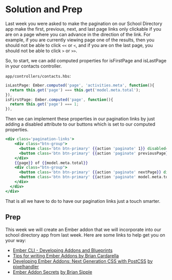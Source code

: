 # Solution and Prep

Last week you were asked to make the pagination on our School Directory app make the first, previous, next, and last page links only clickable if you are on a page where you can advance in the direction of the link. For example, if you are currently viewing page one of the results, then you should not be able to click `<<` or `<`, and if you are on the last page, you should not be able to click `>` or `>>`.

So, to start, we can add computed properties for isFirstPage and isLastPage in your contacts controller.

`app/controllers/contacts.hbs`:

```JavaScript
isLastPage: Ember.computed('page', 'activities.meta', function(){
  return this.get('page') === this.get('model.meta.total');
}),
isFirstPage: Ember.computed('page', function(){
  return this.get('page') === 1;
}),
```

Then we can implement these properties in our pagination links by just adding a disabled attribute to our buttons which is set to our computed properties.

```hbs
<div class='pagination-links'>
    <div class="btn-group">
      <button class='btn btn-primary' {{action 'paginate' 1}} disabled={{isFirstPage}}>&lt;&lt;</button>
      <button class='btn btn-primary' {{action 'paginate' previousPage}} disabled={{isFirstPage}}>&lt;</button>
    </div>
    {{page}} of {{model.meta.total}}
    <div class="btn-group">
      <button class='btn btn-primary' {{action 'paginate' nextPage}} disabled={{isLastPage}}>&gt;</button>
      <button class='btn btn-primary' {{action 'paginate' model.meta.total}} disabled={{isLastPage}}>&gt;&gt;</button>
    </div>
  </div>
</div>
```

That is all we have to do to have our pagination links just a touch smarter.

## Prep

This week we will create an Ember addon that we will incorporate into our school directory app from last week. Here are some links to help get you on your way:

* [Ember CLI - Developing Addons and Blueprints](https://ember-cli.com/extending/#developing-addons-and-blueprints)
* [Tips for writing Ember Addons by Brian Cardarella](https://dockyard.com/blog/2015/03/22/tips-for-writing-ember-addons)
* [Developing Ember Addons: Next Generation CSS with PostCSS](https://pixelhandler.com/posts/developing-ember-addons-next-generation-css-with-postcss) [by pixelhandler](https://twitter.com/pixelhandler)
* [Ember Addon Secrets](http://emberup.co/ember-addon-secrets/) [by Brian Sipple](https://twitter.com/Brian_Sipple)
